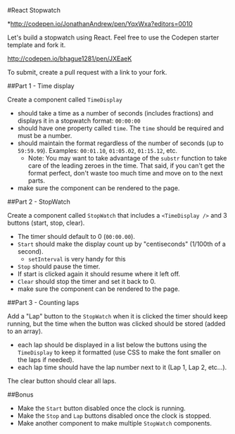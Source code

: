 #React Stopwatch

*http://codepen.io/JonathanAndrew/pen/YqxWxa?editors=0010

Let's build a stopwatch using React. Feel free to use the Codepen starter template and fork it.

http://codepen.io/bhague1281/pen/JXEaeK

To submit, create a pull request with a link to your fork.

##Part 1 - Time display

Create a component called `TimeDisplay` 

* should take a time as a number of seconds (includes fractions) and displays it in a stopwatch format: `00:00:00`
* should have one property called `time`. The `time` should be required and must be a number.
* should maintain the format regardless of the number of seconds (up to `59:59.99`). Examples: `00:01.10`, `01:05.02`, `01:15.12`, etc.
  * Note: You may want to take advantage of the `substr` function to take care of the leading zeroes in the time. That said, if you can't get the format perfect, don't waste too much time and move on to the next parts.
* make sure the component can be rendered to the page.

##Part 2 - StopWatch

Create a component called `StopWatch` that includes a `<TimeDisplay />` and 3 buttons (start, stop, clear).

* The timer should default to 0 (`00:00.00`).
* `Start` should make the display count up by "centiseconds" (1/100th of a second).
  * `setInterval` is very handy for this
* `Stop` should pause the timer.
* If start is clicked again it should resume where it left off.
* `Clear` should stop the timer and set it back to 0.
* make sure the component can be rendered to the page.

##Part 3 - Counting laps

Add a "Lap" button to the `StopWatch` when it is clicked the timer should keep running, but the time when the button was clicked should be stored (added to an array).

* each lap should be displayed in a list below the buttons using the `TimeDisplay` to keep it formatted (use CSS to make the font smaller on the laps if needed).
* each lap time should have the lap number next to it (Lap 1, Lap 2, etc...).

The clear button should clear all laps.

##Bonus

* Make the `Start` button disabled once the clock is running.
* Make the `Stop` and `Lap` buttons disabled once the clock is stopped.
* Make another component to make multiple `StopWatch` components.
